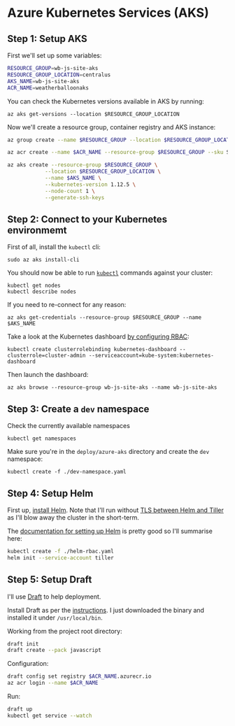 # Azure Kubernetes Services (AKS)

## Step 1: Setup AKS

First we'll set up some variables:

```bash
RESOURCE_GROUP=wb-js-site-aks
RESOURCE_GROUP_LOCATION=centralus
AKS_NAME=wb-js-site-aks
ACR_NAME=weatherballoonaks
```

You can check the Kubernetes versions available in AKS by running:

    az aks get-versions --location $RESOURCE_GROUP_LOCATION

Now we'll create a resource group, container registry and AKS instance:

```bash
az group create --name $RESOURCE_GROUP --location $RESOURCE_GROUP_LOCATION

az acr create --name $ACR_NAME --resource-group $RESOURCE_GROUP --sku Standard

az aks create --resource-group $RESOURCE_GROUP \
            --location $RESOURCE_GROUP_LOCATION \
            --name $AKS_NAME \
            --kubernetes-version 1.12.5 \
            --node-count 1 \
            --generate-ssh-keys
```

## Step 2: Connect to your Kubernetes environmemt

First of all, install the `kubectl` cli:

    sudo az aks install-cli

You should now be able to run [`kubectl`](https://kubernetes.io/docs/reference/kubectl/overview/)
commands against your cluster:

    kubectl get nodes
    kubectl describe nodes

If you need to re-connect for any reason:

    az aks get-credentials --resource-group $RESOURCE_GROUP --name $AKS_NAME

Take a look at the Kubernetes dashboard [by configuring RBAC](https://docs.microsoft.com/en-au/azure/aks/kubernetes-dashboard):

    kubectl create clusterrolebinding kubernetes-dashboard --clusterrole=cluster-admin --serviceaccount=kube-system:kubernetes-dashboard

Then launch the dashboard:

    az aks browse --resource-group wb-js-site-aks --name wb-js-site-aks

## Step 3: Create a `dev` namespace

Check the currently available namespaces

    kubectl get namespaces

Make sure you're in the `deploy/azure-aks` directory and create the `dev` namespace:

    kubectl create -f ./dev-namespace.yaml

## Step 4: Setup Helm

First up, [install Helm](https://helm.sh/docs/using_helm/#installing-helm). Note that I'll 
run without [TLS between Helm and Tiller](https://helm.sh/docs/using_helm/#using-ssl-between-helm-and-tiller)
as I'll blow away the cluster in the short-term.

The [documentation for setting up Helm](https://docs.microsoft.com/en-us/azure/aks/kubernetes-helm)
is pretty good so I'll summarise here:

```bash
kubectl create -f ./helm-rbac.yaml
helm init --service-account tiller
```


## Step 5: Setup Draft

I'll use [Draft](https://draft.sh/) to help deployment. 

Install Draft as per the [instructions](https://github.com/azure/draft). I just downloaded
the binary and installed it under `/usr/local/bin`.

Working from the project root directory:

```bash
draft init
draft create --pack javascript
```

Configuration:

```bash
draft config set registry $ACR_NAME.azurecr.io
az acr login --name $ACR_NAME
```

Run:

```bash
draft up
kubectl get service --watch
```

